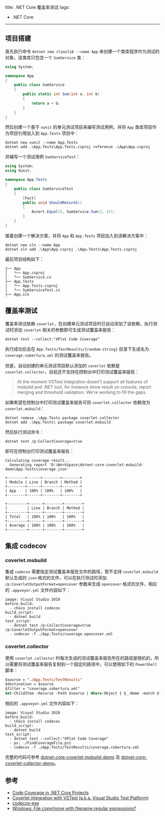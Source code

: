 title: .NET Core 覆盖率测试
tags:
- .NET Core
---

## 项目搭建
首先执行命令 `dotnet new classlib --name App` 来创建一个类库程序作为测试的对象，该类库只包含一个 `SumService` 类：

```cs
using System;

namespace App
{
    public class SumService
    {
        public static int Sum(int a, int b)
        {
            return a + b;
        }
    }
}
```

然后创建一个基于 `xunit` 的单元测试项目来编写测试用例，并将 `App` 类库项目作为项目引用加入到 `App.Tests` 项目中：

```
dotnet new xunit --name App.Tests
dotnet add .\App.Tests\App.Tests.csproj reference .\App\App.csproj
```

并编写一个测试用例 `SumServiceTest`：

```cs
using System;
using Xunit;

namespace App.Tests
{
    public class SumServiceTest
    {
        [Fact]
        public void ShouldReturn5()
        {
            Assert.Equal(5, SumService.Sum(2, 3));
        }
    }
}
```

接着创建一个解决方案，并将 `App` 和 `App.Tests` 项目加入到该解决方案中：

```
dotnet new sln --name App
dotnet sln add .\App\App.csproj .\App.Tests\App.Tests.csproj
```

最后项目结构如下：

```
├── App
│   └── App.csproj
│   └── SumService.cs
├── App.Tests
│   └── App.Tests.csproj
│   └── SumServiceTest.cs
├── App.sln
```

## 覆盖率测试
覆盖率测试依赖 `coverlet`，在创建单元测试项目时已自动添加了该依赖，执行测试时添加 `coverlet` 相关的参数即可生成测试覆盖率报告：

```
dotnet test --collect:"XPlat Code Coverage"
```

执行成功后会在 `App.Tests/TestResults/{random-string}` 目录下生成名为 `coverage.cobertura.xml` 的测试覆盖率报告。

但是，自动创建的单元测试项目默认添加的 `coverlet` 依赖是 `coverlet.collector`，目前还不支持在控制台中打印测试覆盖率报告：

> At the moment VSTest integration doesn't support all features of msbuild and .NET tool, for instance show result on console, report merging and threshold validation. We're working to fill the gaps.

如果希望在控制台中打印测试覆盖率报告可将 `coverlet.collector` 依赖改为 `coverlet.msbuild`：

```
dotnet remove .\App.Tests package coverlet.collector
dotnet add .\App.Tests\ package coverlet.msbuild
```

然后执行测试命令：

```
dotnet test /p:CollectCoverage=true
```

即可在控制台打印测试覆盖率报告：
```
Calculating coverage result...
  Generating report 'D:\WorkSpace\dotnet-core-coverlet-msbuild-demo\App.Tests\coverage.json'

+--------+------+--------+--------+
| Module | Line | Branch | Method |
+--------+------+--------+--------+
| App    | 100% | 100%   | 100%   |
+--------+------+--------+--------+

+---------+------+--------+--------+
|         | Line | Branch | Method |
+---------+------+--------+--------+
| Total   | 100% | 100%   | 100%   |
+---------+------+--------+--------+
| Average | 100% | 100%   | 100%   |
+---------+------+--------+--------+
```

## 集成 codecov
### coverlet.msbuild
集成 `codecov` 需要指定测试覆盖率报告文件的路径，暂不支持 `coverlet.msbuild` 默认生成的 `json` 格式的文件，可以在执行测试时添加 `/p:CoverletOutputFormat=opencover` 参数来生成 `opencover` 格式的文件，相应的 `.appveyor.yml` 文件内容如下：
```
image: Visual Studio 2019
before_build:
  - choco install codecov
build_script:
  - dotnet build
test_script:
  - dotnet test /p:CollectCoverage=true /p:CoverletOutputFormat=opencover
  - codecov -f ./App.Tests/coverage.opencover.xml
```

### coverlet.collector
使用 `coverlet.collector` 时每次生成的测试覆盖率报告所在的路径是随机的，所以需要将测试覆盖率报告复制到一个固定的路径中，可以使用如下的 `PowerShell` 脚本：

```ps
$source = "./App.Tests/TestResults"
$destination = $source
$filter = "coverage.cobertura.xml"
Get-ChildItem -Recurse -Path $source | Where-Object { $_.Name -match $filter } | Copy-Item -Destination $destination
```

相应的 `.appveyor.yml` 文件内容如下：

```
image: Visual Studio 2019
before_build:
  - choco install codecov
build_script:
  - dotnet build
test_script:
  - dotnet test --collect:"XPlat Code Coverage"
  - ps: ./FindCoverageFile.ps1
  - codecov -f ./App.Tests/TestResults/coverage.cobertura.xml
```

完整的代码可参考 [dotnet-core-coverlet-msbuild-demo](https://github.com/Frederick-S/dotnet-core-coverlet-msbuild-demo) 及 [dotnet-core-coverlet-collector-demo](https://github.com/Frederick-S/dotnet-core-coverlet-collector-demo)。

## 参考

- [Code Coverage in .NET Core Projects](https://codeburst.io/code-coverage-in-net-core-projects-c3d6536fd7d7?gi=4c835df2b1bf)
- [Coverlet integration with VSTest (a.k.a. Visual Studio Test Platform)](https://github.com/tonerdo/coverlet/blob/master/Documentation/VSTestIntegration.md)
- [codecov-exe](https://github.com/codecov/codecov-exe)
- [Windows: File copy/move with filename regular expressions?](https://superuser.com/questions/149537/windows-file-copy-move-with-filename-regular-expressions)
